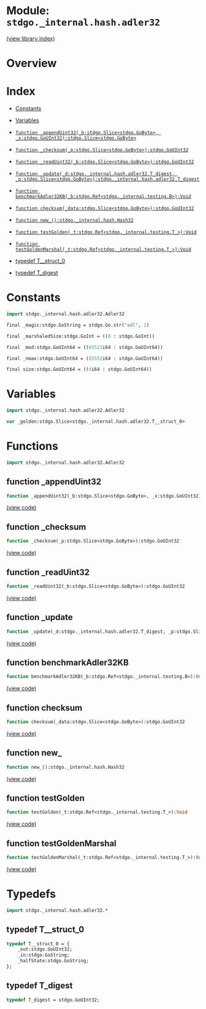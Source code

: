 # Module: `stdgo._internal.hash.adler32`

[(view library index)](../../../stdgo.md)


# Overview



# Index


- [Constants](<#constants>)

- [Variables](<#variables>)

- [`function _appendUint32(_b:stdgo.Slice<stdgo.GoByte>, _x:stdgo.GoUInt32):stdgo.Slice<stdgo.GoByte>`](<#function-_appenduint32>)

- [`function _checksum(_p:stdgo.Slice<stdgo.GoByte>):stdgo.GoUInt32`](<#function-_checksum>)

- [`function _readUint32(_b:stdgo.Slice<stdgo.GoByte>):stdgo.GoUInt32`](<#function-_readuint32>)

- [`function _update(_d:stdgo._internal.hash.adler32.T_digest, _p:stdgo.Slice<stdgo.GoByte>):stdgo._internal.hash.adler32.T_digest`](<#function-_update>)

- [`function benchmarkAdler32KB(_b:stdgo.Ref<stdgo._internal.testing.B>):Void`](<#function-benchmarkadler32kb>)

- [`function checksum(_data:stdgo.Slice<stdgo.GoByte>):stdgo.GoUInt32`](<#function-checksum>)

- [`function new_():stdgo._internal.hash.Hash32`](<#function-new_>)

- [`function testGolden(_t:stdgo.Ref<stdgo._internal.testing.T_>):Void`](<#function-testgolden>)

- [`function testGoldenMarshal(_t:stdgo.Ref<stdgo._internal.testing.T_>):Void`](<#function-testgoldenmarshal>)

- [typedef T\_\_struct\_0](<#typedef-t__struct_0>)

- [typedef T\_digest](<#typedef-t_digest>)

# Constants


```haxe
import stdgo._internal.hash.adler32.Adler32
```


```haxe
final _magic:stdgo.GoString = stdgo.Go.str("adl", 1)
```


```haxe
final _marshaledSize:stdgo.GoInt = ((8 : stdgo.GoInt))
```


```haxe
final _mod:stdgo.GoUInt64 = ((65521i64 : stdgo.GoUInt64))
```


```haxe
final _nmax:stdgo.GoUInt64 = ((5552i64 : stdgo.GoUInt64))
```


```haxe
final size:stdgo.GoUInt64 = ((4i64 : stdgo.GoUInt64))
```


# Variables


```haxe
import stdgo._internal.hash.adler32.Adler32
```


```haxe
var _golden:stdgo.Slice<stdgo._internal.hash.adler32.T__struct_0>
```


# Functions


```haxe
import stdgo._internal.hash.adler32.Adler32
```


## function \_appendUint32


```haxe
function _appendUint32(_b:stdgo.Slice<stdgo.GoByte>, _x:stdgo.GoUInt32):stdgo.Slice<stdgo.GoByte>
```


[\(view code\)](<./Adler32.hx#L75>)


## function \_checksum


```haxe
function _checksum(_p:stdgo.Slice<stdgo.GoByte>):stdgo.GoUInt32
```


[\(view code\)](<./Adler32.hx#L119>)


## function \_readUint32


```haxe
function _readUint32(_b:stdgo.Slice<stdgo.GoByte>):stdgo.GoUInt32
```


[\(view code\)](<./Adler32.hx#L79>)


## function \_update


```haxe
function _update(_d:stdgo._internal.hash.adler32.T_digest, _p:stdgo.Slice<stdgo.GoByte>):stdgo._internal.hash.adler32.T_digest
```


[\(view code\)](<./Adler32.hx#L83>)


## function benchmarkAdler32KB


```haxe
function benchmarkAdler32KB(_b:stdgo.Ref<stdgo._internal.testing.B>):Void
```


[\(view code\)](<./Adler32.hx#L178>)


## function checksum


```haxe
function checksum(_data:stdgo.Slice<stdgo.GoByte>):stdgo.GoUInt32
```


[\(view code\)](<./Adler32.hx#L116>)


## function new\_


```haxe
function new_():stdgo._internal.hash.Hash32
```


[\(view code\)](<./Adler32.hx#L70>)


## function testGolden


```haxe
function testGolden(_t:stdgo.Ref<stdgo._internal.testing.T_>):Void
```


[\(view code\)](<./Adler32.hx#L127>)


## function testGoldenMarshal


```haxe
function testGoldenMarshal(_t:stdgo.Ref<stdgo._internal.testing.T_>):Void
```


[\(view code\)](<./Adler32.hx#L150>)


# Typedefs


```haxe
import stdgo._internal.hash.adler32.*
```


## typedef T\_\_struct\_0


```haxe
typedef T__struct_0 = {
	_out:stdgo.GoUInt32;
	_in:stdgo.GoString;
	_halfState:stdgo.GoString;
};
```


## typedef T\_digest


```haxe
typedef T_digest = stdgo.GoUInt32;
```


